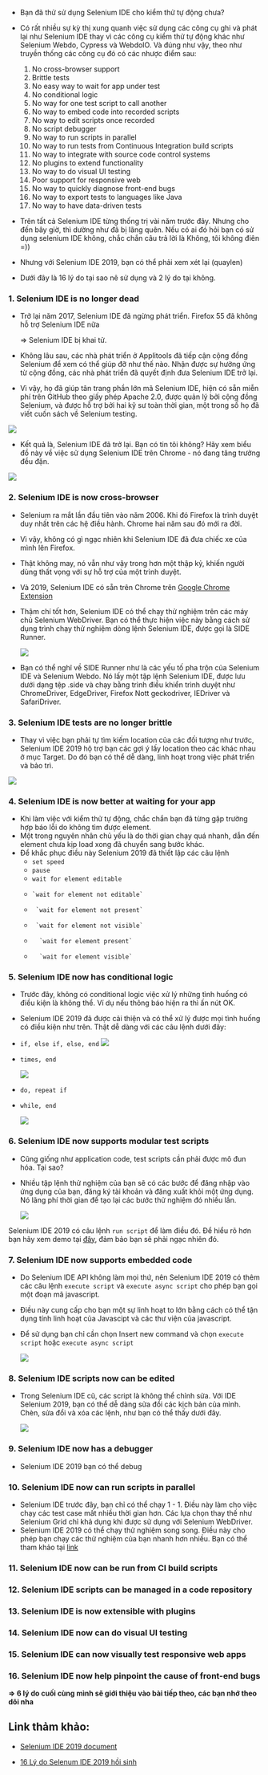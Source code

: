- Bạn đã thử sử dụng Selenium IDE cho kiểm thử tự động chưa? 
- Có rất nhiều sự kỳ thị xung quanh việc sử dụng các công cụ ghi và phát lại như Selenium IDE thay vì các công cụ kiểm thử tự động khác như Selenium Webdo, Cypress và WebdoIO. Và đúng như vậy, theo như truyền thống các công cụ đó có các nhược điểm sau:

    1. No cross-browser support
    2. Brittle tests
    3. No easy way to wait for app under test
    4. No conditional logic
    5. No way for one test script to call another
    6. No way to embed code into recorded scripts
    7. No way to edit scripts once recorded
    8. No script debugger
    9. No way to run scripts in parallel
    10. No way to run tests from Continuous Integration build scripts
    11. No way to integrate with source code control systems
    12. No plugins to extend functionality
    13. No way to do visual UI testing
    14. Poor support for responsive web
    15. No way to quickly diagnose front-end bugs
    16. No way to export tests to languages like Java
    17. No way to have data-driven tests

- Trên tất cả Selenium IDE từng thống trị vài năm trước đây. Nhưng cho đến bây giờ, thì dường như đã bị lãng quên. Nếu có ai đó hỏi bạn có sử dụng selenium IDE không, chắc chắn câu trả lời là Không, tôi không điên =))
- Nhưng với Selenium IDE 2019, bạn có thể phải xem xét lại (quaylen) 
- Dưới đây là 16 lý do tại sao nê sử dụng và 2 lý do tại không.

### 1. Selenium IDE is no longer dead

- Trở lại năm 2017, Selenium IDE đã ngừng phát triển. Firefox 55 đã không hỗ trợ Selenium IDE nữa 

    => Selenium IDE bị khai tử.
- Không lâu sau, các nhà phát triển ở Applitools đã tiếp cận cộng đồng Selenium để xem có thể giúp đỡ như thế nào. Nhận được sự hưởng ứng từ cộng đồng, các nhà phát triển đã quyết định đưa Selenium IDE trở lại. 
- Vì vậy, họ đã giúp tân trang phần lớn mã Selenium IDE, hiện có sẵn miễn phí trên GitHub theo giấy phép Apache 2.0, được quản lý bởi cộng đồng Selenium, và được hỗ trợ bởi hai kỹ sư toàn thời gian, một trong số họ đã viết cuốn sách về Selenium testing.

![](https://images.viblo.asia/c71bb8f1-db91-4272-a5bd-65e8a40a3ee9.png)

- Kết quả là, Selenium IDE đã trở lại. Bạn có tin tôi không? Hãy xem biểu đồ này về việc sử dụng Selenium IDE trên Chrome - nó đang tăng trưởng đều đặn.

![](https://images.viblo.asia/48864ac8-7b32-4f51-aaef-6556513e99f7.png)

### 2. Selenium IDE is now cross-browser

- Selenium ra mắt lần đầu tiên vào năm 2006. Khi đó Firefox là trình duyệt duy nhất trên các hệ điều hành. Chrome hai năm sau đó mới ra đời. 
- Vì vậy, không có gì ngạc nhiên khi Selenium IDE đã đưa chiếc xe của mình lên Firefox. 
- Thật không may, nó vẫn như vậy trong hơn một thập kỷ, khiến người dùng thất vọng với sự hỗ trợ của một trình duyệt. 

- Và 2019, Selenium IDE  có sẵn trên Chrome trên [Google Chrome Extension](https://chrome.google.com/webstore/detail/selenium-ide/mooikfkahbdckldjjndioackbalphokd)

- Thậm chí tốt hơn, Selenium IDE có thể chạy thử nghiệm trên các máy chủ Selenium WebDriver. Bạn có thể thực hiện việc này bằng cách sử dụng trình chạy thử nghiệm dòng lệnh Selenium IDE, được gọi là SIDE Runner. 

  ![](https://images.viblo.asia/cad759ae-da61-492f-99c2-2137a028a3fd.png)

- Bạn có thể nghĩ về SIDE Runner như là các yếu tố pha trộn của Selenium IDE và Selenium Webdo. Nó lấy một tập lệnh Selenium IDE, được lưu dưới dạng tệp .side và chạy bằng trình điều khiển trình duyệt như ChromeDriver, EdgeDriver, Firefox Nott geckodriver, IEDriver và SafariDriver.

### 3. Selenium IDE tests are no longer brittle
 
- Thay vì việc bạn phải tự tìm kiếm location của các đối tượng như trước, Selenium IDE 2019 hộ trợ bạn các gợi ý lấy location theo các khác nhau ở mục Target. Do đó bạn có thể dễ dàng, linh hoạt trong việc phát triển và bảo trì.
 
 ![](https://images.viblo.asia/18dd21f6-3bf0-4d8e-a9f8-8b87393104b0.png)
 
###  4. Selenium IDE is now better at waiting for your app

 -  Khi làm việc với kiểm thử tự động, chắc chắn bạn đã từng gặp trường hợp báo lỗi do không tìm được element. 
 -  Một trong nguyên nhân chủ yếu là do thời gian chạy quá nhanh, dẫn đến element chưa kịp load xong đã chuyển sang bước khác. 
 -  Để khắc phục điều này Selenium 2019 đã thiết lập các câu lệnh
     -   `set speed`
     -    `pause` 
     -    `wait for element editable`
     -     `wait for element not editable`
     -      `wait for element not present` 
     -      `wait for element not visible`
     -       `wait for element present` 
     -       `wait for element visible`

### 5. Selenium IDE now has conditional logic

- Trước đây, không có conditional logic việc xử lý những tình huống có điều kiện là không thể. Ví dụ nếu thông báo hiện ra thì ấn nút OK.
- Selenium IDE 2019 đã được cải thiện và có thể xử lý được mọi tình huống có điều kiện như trên. Thật dễ dàng với các câu lệnh dưới đây: 
- `if, else if, else, end`
 ![](https://images.viblo.asia/83274a48-8755-4ae9-811a-2e0452d0ccb7.png)
- `times, end`

    ![](https://images.viblo.asia/9ba278de-377b-4cc9-b9e3-0e31cf32c7d0.png)

- `do, repeat if`
- `while, end`
 
     ![](https://images.viblo.asia/761856f7-8db9-4dbf-b307-a65f47766b64.png)
 
###  6. Selenium IDE now supports modular test scripts

- Cũng giống như application code, test scripts cần phải được mô đun hóa. Tại sao?
- Nhiều tập lệnh thử nghiệm của bạn sẽ có các bước để đăng nhập vào ứng dụng của bạn, đăng ký tài khoản và đăng xuất khỏi một ứng dụng. Nó lãng phí thời gian để tạo lại các bước thử nghiệm đó nhiều lần.

    ![](https://images.viblo.asia/5cdce8ed-ec6f-4b8b-b375-e75467df2a08.png)

Selenium IDE 2019 có câu lệnh `run script` để làm điều đó. Để hiểu rõ hơn bạn hãy xem demo tại [đây](https://www.youtube.com/watch?time_continue=43&v=ohimk8ViyJQ), đảm bảo bạn sẽ phải ngạc nhiên đó.

### 7. Selenium IDE now supports embedded code

- Do Selenium IDE API không làm mọi thứ, nên Selenium IDE 2019 có thêm các câu lệnh `execute script` và `execute async script` cho phép bạn gọi một đoạn mã javascript.
- Điều này cung cấp cho bạn một sự linh hoạt to lớn bằng cách có thể tận dụng tính linh hoạt của Javascipt và các thư viện của javascript.
- Để sử dụng bạn chỉ cần chọn Insert new command và chọn  `execute script` hoặc `execute async script`

    ![](https://images.viblo.asia/dac19181-efe8-4f45-8209-e1e791025249.png)

### 8. Selenium IDE scripts now can be edited

- Trong Selenium IDE cũ, các script là không thể chỉnh sửa. Với IDE Selenium 2019, bạn có thể dễ dàng sửa đổi các kịch bản của mình. Chèn, sửa đổi và xóa các lệnh, như bạn có thể thấy dưới đây. 

    ![](https://images.viblo.asia/b6b8ec54-458e-4fcb-8522-398b3d21894e.png)
    
### 9. Selenium IDE now has a debugger

- Selenium IDE 2019 bạn có thể debug

### 10. Selenium IDE now can run scripts in parallel

- Selenium IDE trước đây, bạn chỉ có thể chạy 1 - 1. Điều này làm cho việc chạy các test case mất nhiều thời gian hơn.  Các lựa chọn thay thế như Selenium Grid chỉ khả dụng khi được sử dụng với Selenium WebDriver.
- Selenium IDE 2019 có thể chạy thử nghiệm song song. Điều này cho phép bạn chạy các thử nghiệm của bạn nhanh hơn nhiều. Bạn có thể tham khảo tại [link](https://www.seleniumhq.org/selenium-ide/docs/en/introduction/command-line-runner/)

### 11. Selenium IDE now can be run from CI build scripts

### 12. Selenium IDE scripts can be managed in a code repository

### 13. Selenium IDE is now extensible with plugins

### 14. Selenium IDE now can do visual UI testing

### 15. Selenium IDE can now visually test responsive web apps

### 16. Selenium IDE now help pinpoint the cause of front-end bugs

**=> 6 lý do cuối cùng mình sẽ giới thiệu vào bài tiếp theo, các bạn nhớ theo dõi nha**

## Link thảm khảo:
- [Selenium IDE 2019 document](https://www.seleniumhq.org/selenium-ide/docs/en/introduction/getting-started/)

- [16 Lý do Selenum IDE 2019 hồi sinh](https://medium.com/@applitools/16-reasons-why-to-use-selenium-ide-in-2019-and-2-why-not-201b0b9d7b68)